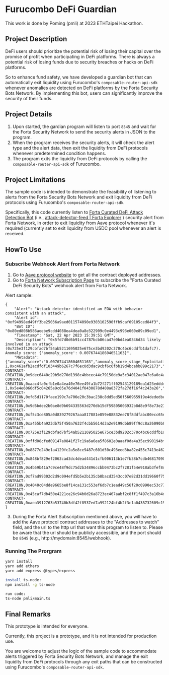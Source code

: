 # Furucombo DeFi Guardian
This work is done by Poming (pmli) at 2023 ETHTaipei Hackathon.

## Project Description

DeFi users should prioritize the potential risk of losing their capital over the promise of profit when participating in DeFi platforms. There is always a potential risk of losing funds due to security breaches or hacks on DeFi platforms.

So to enhance fund safety, we have developed a guardian bot that can automatically exit liquidity using Furucombo's `composable-router-api-sdk` whenever anomalies are detected on DeFi platforms by the Forta Security Bots Network. By implementing this bot, users can significantly improve the security of their funds.

## Project Details

1. Upon started, the gardian program will listen to port `8545` and wait for the Forta Security Network to send the security alerts in JSON to the program.
2. When the program receives the security alerts, it will check the alert type and the alert data, then exit the liquidity from DeFi protocols whenever predetermined condition happens.
3. The program exits the liquidity from DeFi protocols by calling the `composable-router-api-sdk` of Furucombo.


## Project Limitations

The sample code is intended to demonstrate the feasibility of listening to alerts from the Forta Security Bots Network and exit liquidity from DeFi protocols using Furucombo's `composable-router-api-sdk`.

Specifically, this code currently listen to [Forta Curated DeFi Attack Detection Bot](https://docs.forta.network/en/latest/attack-detector-bot/#alerts) (i.e., [attack-detector-feed | Forta Explorer](https://explorer.forta.network/bot/0x80ed808b586aeebe9cdd4088ea4dea0a8e322909c0e4493c993e060e89c09ed1?_gl=1*e4fx2p*_ga*MjAwMTAzODYzNS4xNjgyMTQ5ODMw*_ga_3ERDDVRGQQ*MTY4MjIwNzA0MS41LjEuMTY4MjIxMDc3Mi4wLjAuMA)
) security alert from Forta Network, in order to exit liquidity from Aave protocol whenever it's required (currently set to exit liquidity from USDC pool whenever an alert is received.


## HowTo Use

### Subscribe Webhook Alert from Forta Network
1. Go to [Aave protocol website](https://docs.aave.com/developers/v/2.0/deployed-contracts/deployed-contracts) to get all the contract deployed addresses.
2. Go to [Forta Network Subscription Page](https://app.forta.network/notifications?scopeId=agent|0x28dbedae50c1372a5ed058ea0ec9766c5144c926ce6e92e0b200806bd1f42741&_gl=1*e3cwbv*_ga*MjAwMTAzODYzNS4xNjgyMTQ5ODMw*_ga_3ERDDVRGQQ*MTY4MjIwNzA0MS41LjEuMTY4MjIwOTc4NC4wLjAuMA..) to subscribe the "Forta Curated DeFi Security Bots" webhook alert from Forta Network.

Alert sample:
```
{
	"Alert": "Attack detector identified an EOA with behavior consistent with an attack",
	"Alert id": "0xf94998ed49ff3be25036a9aed011574090e9303102590ffb9caf09105ced84f3",
	"Bot ID": "0x80ed808b586aeebe9cdd4088ea4dea0a8e322909c0e4493c993e060e89c09ed1",
	"Timestamp": "Sat, 22 Apr 2023 15:39:51 GMT",
	"Description": "0x5fd7d0d6b91cc4787bcb86ca47e0bd4ea0346d34 likely involved in an attack (0x725e3f129cbfad7bf54ab5211695025e675ce3bd9202c370c4bc6cddfb1dafc7). Anomaly score: {'anomaly_score': 0.007674418604651163}",
	"Metadata": {"anomaly_score":"0.007674418604651163","anomaly_score_stage_Exploitation":"0.35","anomaly_score_stage_Preparation":"0.023255813953488372","attacker_address":"0x5fd7d0d6b91cc4787bcb86ca47e0bd4ea0346d34","involved_addresses_1":"0xe4cb6f1f4c439ea668707e51e6bb6f88b91df6e0","involved_addresses_10":"0xd8e11d5e119b1b5dcfe3cb7957a783b66d50d67c","involved_addresses_11":"0x6f6cf280b87518a7bdb32b38d2fabed0886c97de","involved_addresses_12":"0xbc6044f4a1688d8b8596a9f7d4659e09985eebe6","involved_addresses_13":"0x5fd7d0d6b91cc4787bcb86ca47e0bd4ea0346d34","involved_addresses_14":"0xf5541ea3ee034d8f7c397bf77556f07e7562df9a","involved_addresses_15":"0x58f616504705b9236001e3565eda3c527fed507b","involved_addresses_16":"0x09385a960a2e0b6b4516d341534da92cb2a50085","involved_addresses_17":"0x0000000000000000000000000000000000001010","involved_addresses_18":"0x9d245fdef1164a4d4014c2570fd88855ea9545d0","involved_addresses_19":"0xf5b588306867992201fc78de045bce01be6ea2fd","involved_addresses_2":"0x8fac8547cdd4c068a2fafc527d55446d6d949b6a","involved_addresses_20":"0x4f8ecb190b9ef36113127d97c7f9300875b6563f","involved_addresses_21":"0x9ead03f7136fc6b4bdb0780b00a1c14ae5a8b6d0","involved_addresses_22":"0x5e01934cb828cb72a9098c894f10c2ca26184b0f","involved_addresses_23":"0x5df06caa38ed2c60a49174176fc745c532426fb4","involved_addresses_3":"0x8a5b09b97b08f67b7d8b9adab071a6cb237bbf5a","involved_addresses_4":"0xec5b7075f581d46983ebe2be6bab0f58bf1e8c4b","involved_addresses_5":"0xeedba2484aaf940f37cd3cd21a5d7c4a7dafbfc0","involved_addresses_6":"0xa858f95c50240a6a28e5cd323869ce77ee7677bd","involved_addresses_7":"0x1d254aef685e9d6457947ceb972659ef0c0243a3","involved_addresses_8":"0x1bb775ef0ae0f5f7f85b78f2c12082e40a885d2f","involved_addresses_9":"0x794e44d1334a56fea7f4df12633b88820d0c5888","involved_alerts_0":"0x3858be37e155f84e8e0d6212db1b47d4e83b1d41e8a2bebecb902651ed1125d6,NETHFORTA-1,0xc461afb2acdfdf103449b6267c7f6ec0d3dac9cbf6c6fbb19d4bcabb899c2173","involved_alerts_1":"0x457aa09ca38d60410c8ffa1761f535f23959195a56c9b82e0207801e86b34d99,SUSPICIOUS-CONTRACT-CREATION,0x9dec6440c29b5d270d1398c4bbcec44c79150de9a5c34012ae047c6a0c4a3426","involved_alerts_10":"0x9aaa5cd64000e8ba4fa2718a467b90055b70815d60351914cc1cbe89fe1c404c,SUSPICIOUS-CONTRACT-CREATION,0xaac4fa0cfb1e0a4ea40e76ee49fa1b72f271ff02543129189ea1d23eddd4a3b9","involved_alerts_11":"0x3858be37e155f84e8e0d6212db1b47d4e83b1d41e8a2bebecb902651ed1125d6,NETHFORTA-1,0x5e4e6066df5c04265e9c05e76d4041f0430878d408a8372fa27df16f4c243a26","involved_alerts_12":"0x457aa09ca38d60410c8ffa1761f535f23959195a56c9b82e0207801e86b34d99,SUSPICIOUS-CONTRACT-CREATION,0xfd5d1170faee199c7a706e20c3bac238c8dd5ed50f560965919e4dededbe9a7b","involved_alerts_13":"0x457aa09ca38d60410c8ffa1761f535f23959195a56c9b82e0207801e86b34d99,SUSPICIOUS-CONTRACT-CREATION,0x9d6bdee2b0ae8d9b694335563d270db15df59805003932b8d8e9f8e73e21d027","involved_alerts_14":"0x457aa09ca38d60410c8ffa1761f535f23959195a56c9b82e0207801e86b34d99,SUSPICIOUS-CONTRACT-CREATION,0xf5c3ce805a0d839279267aaa817881e859e88832ee78f8ddfabc00ecc65e41ea","involved_alerts_15":"0x457aa09ca38d60410c8ffa1761f535f23959195a56c9b82e0207801e86b34d99,SUSPICIOUS-CONTRACT-CREATION,0xa455b4a923db75f450a7632f4cbb5614d3a2e9199dbb89ff9dc8a26090b8fee2","involved_alerts_16":"0x457aa09ca38d60410c8ffa1761f535f23959195a56c9b82e0207801e86b34d99,SUSPICIOUS-CONTRACT-CREATION,0x725e3f129cbfad7bf54ab5211695025e675ce3bd9202c370c4bc6cddfb1dafc7","involved_alerts_2":"0x457aa09ca38d60410c8ffa1761f535f23959195a56c9b82e0207801e86b34d99,SUSPICIOUS-CONTRACT-CREATION,0xffd08cfed09147a0841f27c19a6a6ea5f8602e0aaaf0da4a35ec990194bf696a","involved_alerts_3":"0x457aa09ca38d60410c8ffa1761f535f23959195a56c9b82e0207801e86b34d99,SUSPICIOUS-CONTRACT-CREATION,0x8877e249e1a4129fc2a5e8ce9487c601d50c493eed3ba82e455c7413e46271c7","involved_alerts_4":"0x457aa09ca38d60410c8ffa1761f535f23959195a56c9b82e0207801e86b34d99,SUSPICIOUS-CONTRACT-CREATION,0x848bf829ef2063cad3dc4dead441d1cfb006113b1e7fb38b7cdb46817090b7a4","involved_alerts_5":"0x457aa09ca38d60410c8ffa1761f535f23959195a56c9b82e0207801e86b34d99,SUSPICIOUS-CONTRACT-CREATION,0x4b59b41a7c9ce48f9dc75d2b34896ccbb0473bc2f7281f54e918ab3fef8d995b","involved_alerts_6":"0x457aa09ca38d60410c8ffa1761f535f23959195a56c9b82e0207801e86b34d99,SUSPICIOUS-CONTRACT-CREATION,0xf7ad99302d2d9c094efd5b5e2b135cb8bacd3543cc07e82d31dd19660f755ccc","involved_alerts_7":"0x457aa09ca38d60410c8ffa1761f535f23959195a56c9b82e0207801e86b34d99,SUSPICIOUS-CONTRACT-CREATION,0x4040c04dde9665be8f14ca131c553ef6db7c1ead49c56f20c0990ec53c77abb2","involved_alerts_8":"0x457aa09ca38d60410c8ffa1761f535f23959195a56c9b82e0207801e86b34d99,SUSPICIOUS-CONTRACT-CREATION,0x45caf7db450e4221ce26c94b0d26a8723ec467aabf2c8ff1f497c3a16b4d960a","involved_alerts_9":"0x457aa09ca38d60410c8ffa1761f535f23959195a56c9b82e0207801e86b34d99,SUSPICIOUS-CONTRACT-CREATION,0xaea3912763b53740b3df42f8537ed7a992124bf4b2f3c1a0438732609c15380d"}
}
```

3. During the Forta Alert Subscription mentioned above, you will have to add the Aave protocol contract addresses to the "Addresses to watch" field, and the url to the http url that want this program to listen to. Please be aware that the url should be publicly accessible, and the port should be `8545` (e.g., http://mydomain:8545/webhook).

### Running The Prorgram

```bash
yarn install
yarn add ethers
yarn add express @types/express

install ts-node:
npm install -g ts-node

run code:
ts-node pmli/main.ts
```

## Final Remarks
This prototype is intended for everyone.

Currently, this project is a prototype, and it is not intended for production use.

You are welcome to adjust the logic of the sample code to accommodate alerts triggered by Forta Security Bots Network, and manage the exit liquidity from DeFi protocols through any exit paths that can be constructed using Furucombo's `composable-router-api-sdk`.  